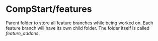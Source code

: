 # CompStart/features

Parent folder to store all feature branches while being worked on. Each feature branch will have its own child folder. The folder itself is called *feature_addons*.